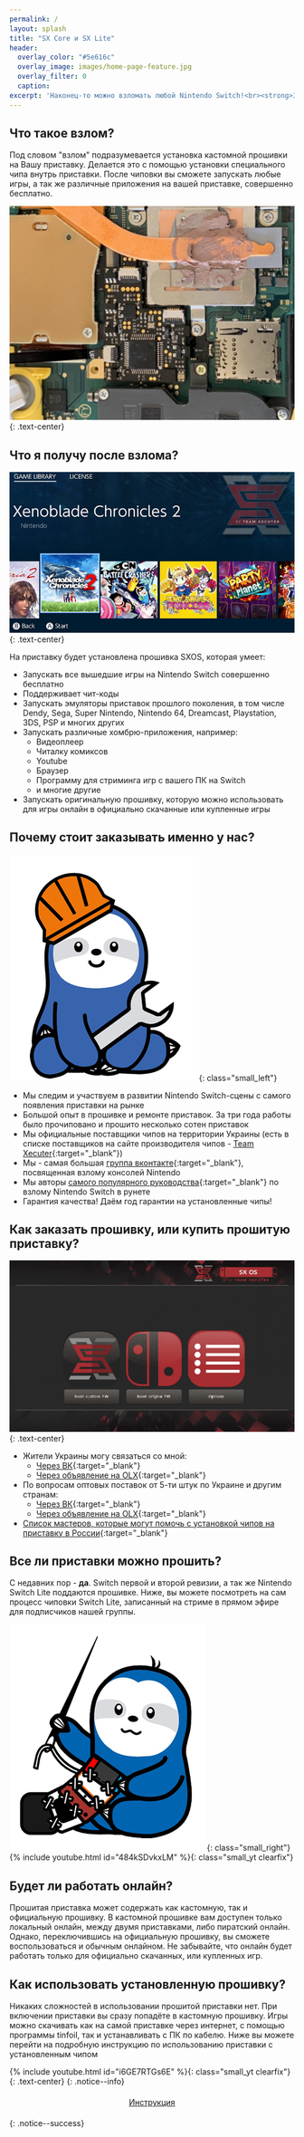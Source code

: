 ```yaml
---
permalink: /
layout: splash
title: "SX Core и SX Lite"
header:	
  overlay_color: "#5e616c"
  overlay_image: images/home-page-feature.jpg
  overlay_filter: 0
  caption:
excerpt: 'Наконец-то можно взломать любой Nintendo Switch!<br><strong>Заказывайте чиповку у нас! </strong>'
---
```


## Что такое взлом? 

Под словом "взлом" подразумевается установка кастомной прошивки на Вашу приставку. Делается это с помощью установки специального чипа внутрь приставки. 
После чиповки вы сможете запускать любые игры, а так же различные приложения на вашей приставке, совершенно бесплатно. 

![](/images/modchip.png)
{: .text-center}

## Что я получу после взлома? 

![](/images/sx-games.jpg)
{: .text-center}

На приставку будет установлена прошивка SXOS, которая умеет:

* Запускать все вышедшие игры на Nintendo Switch совершенно бесплатно 
* Поддерживает чит-коды
* Запускать эмуляторы приставок прошлого поколения, в том числе Dendy, Sega, Super Nintendo, Nintendo 64, Dreamcast, Playstation, 3DS, PSP и многих других 
* Запускать различные хомбрю-приложения, например: 
	* Видеоплеер
	* Читалку комиксов
	* Youtube
	* Браузер 
	* Программу для стриминга игр с вашего ПК на Switch 
	* и многие другие 
* Запускать оригинальную прошивку, которую можно использовать для игры онлайн в официально скачанные или купленные игры 

## Почему стоит заказывать именно у нас? 

![](/images/sloth-fix.png){: class="small_left"}

* Мы следим и участвуем в развитии Nintendo Switch-сцены с самого появления приставки на рынке
* Большой опыт в прошивке и ремонте приставок. За три года работы было прочиповано и прошито несколько сотен приставок 
* Мы официальные поставщики чипов на территории Украины (есть в списке поставщиков на сайте производителя чипов - [Team Xecuter](https://team-xecuter.com/where-to-buy/){:target="_blank"})
* Мы - самая большая [группа вконтакте](http://vk.customfw.xyz){:target="_blank"}, посвященная взлому консолей Nintendo
* Мы авторы [самого популярного руководства](switch.customfw.xyz){:target="_blank"} по взлому Nintendo Switch в рунете
* Гарантия качества! Даём год гарантии на установленные чипы!

## Как заказать прошивку, или купить прошитую приставку? 


![](/images/sx-menu.png)
{: .text-center} 

* Жители Украины могу связаться со мной:
	* [Через ВК](http://vk.com/rashevskyv){:target="_blank"}
	* [Через объявление на OLX](https://www.olx.ua/obyavlenie/proshivka-nintendo-switch-lyuboy-revizii-chipovka-sx-core-sx-lite-IDBbLSh.html){:target="_blank"}
* По вопросам оптовых поставок от 5-ти штук по Украине и другим странам:
	* [Через ВК](http://vk.com/rashevskyv){:target="_blank"}
	* [Через объявление на OLX](https://www.olx.ua/obyavlenie/proshivka-nintendo-switch-lyuboy-revizii-chipovka-sx-core-sx-lite-IDBbLSh.html){:target="_blank"}
* [Список мастеров, которые могут помочь с установкой чипов на приставку в России](https://vk.cc/awu4mM){:target="_blank"}

## Все ли приставки можно прошить?

С недавних пор - **да**. Switch первой и второй ревизии, а так же Nintendo Switch Lite поддаются прошивке. Ниже, вы можете посмотреть на сам процесс чиповки Switch Lite, записанный на стриме в прямом эфире для подписчиков нашей группы. 

![](/images/sloth-sew.png){: class="small_right"}
{% include youtube.html id="484kSDvkxLM" %}{: class="small_yt clearfix"}


## Будет ли работать онлайн? 

Прошитая приставка может содержать как кастомную, так и официальную прошивку. В кастомной прошивке вам доступен только локальный онлайн, между двумя приставками, либо пиратский онлайн. Однако, переключившись на официальную прошивку, вы сможете воспользоваться и обычным онлайном. Не забывайте, что онлайн будет работать только для официально скачанных, или купленных игр. 

## Как использовать установленную прошивку?

Никаких сложностей в использовании прошитой приставки нет. При включении приставки вы сразу попадёте в кастомную прошивку. Игры можно скачивать как на самой приставке через интернет, с помощью программы tinfoil, так и устанавливать с ПК по кабелю. Ниже вы можете перейти на подробную инструкцию по использованию приставки с установленным чипом 


{% include youtube.html id="i6GE7RTGs6E" %}{: class="small_yt clearfix"}
{: .text-center}
{: .notice--info}

<center><a href="get-started" style="margin:20px auto; text-align:center; display:block; width:230px;" class="btn btn--short">Инструкция</a></center>
{: .notice--success}
